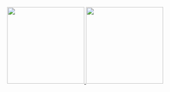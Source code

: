 
<!--
**BeatrizPCamposs/BeatrizPCamposs** is a ✨ _special_ ✨ repository because its `README.md` (this file) appears on your GitHub profile.

Here are some ideas to get you started:

- 🔭 I’m currently working on ...
- 🌱 I’m currently learning ...
- 👯 I’m looking to collaborate on ...
- 🤔 I’m looking for help with ...
- 💬 Ask me about ...
- 📫 How to reach me: ...
- 😄 Pronouns: ...
- ⚡ Fun fact: ...
-->

<div>
<a href="https://github.com/BeatrizPCamposs">
<img loading="lazy" height="180em" src="https://github-readme-stats.vercel.app/api/top-langs/?username=BeatrizPCamposs&layout=compact&langs_count=7&theme=dracula"/>
<img loading="lazy" height="180em" src="https://github-readme-stats.vercel.app/api?username=BeatrizPCamposs&show_icons=true&theme=dracula&include_all_commits=true&count_private=true"/>
</div>

